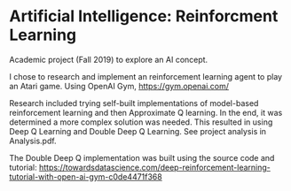 # Artificial Intelligence: Reinforcment Learning

Academic project (Fall 2019) to explore an AI concept.

I chose to research and implement an reinforcement learning agent to play an Atari game. Using OpenAI Gym, https://gym.openai.com/

Research included trying self-built implementations of model-based reinforcement learning and then Approximate Q learning. In the end, it was determined a more complex solution was needed. This resulted in using Deep Q Learning and Double Deep Q Learning. See project analysis in Analysis.pdf. 

The Double Deep Q implementation was built using the source code and tutorial: https://towardsdatascience.com/deep-reinforcement-learning-tutorial-with-open-ai-gym-c0de4471f368
